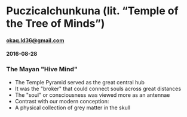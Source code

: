 # Puczicalchunkuna (lit. “Temple of the Tree of Minds”)

#### okaq.ld36@gmail.com
#### 2016-08-28

### The Mayan "Hive Mind"

+ The Temple Pyramid served as the great central hub
+ It was the "broker" that could connect souls across great distances
+ The "soul" or consciousness was viewed more as an antennae
+ Contrast with our modern conception:
+ A physical collection of grey matter in the skull

